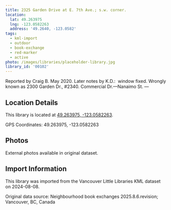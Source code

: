 ```yaml
---
title: 2325 Garden Drive at E. 7th Ave.; s.w. corner.
location:
  lat: 49.263975
  lng: -123.0582263
  address: '49.2640, -123.0582'
tags:
  - kml-import
  - outdoor
  - book-exchange
  - red-marker
  - active
photo: /images/libraries/placeholder-library.jpg
library_id: '00102'
---
```

Reported by Craig B. May 2020.
Later notes by K.D.:  window fixed.
Wrongly known as 2300 Garden Dr., #2340.
Commercial Dr.—Nanaimo St.
—

## Location Details

This library is located at [49.263975, -123.0582263](https://www.google.com/maps?q=49.263975,-123.0582263).

GPS Coordinates: 49.263975, -123.0582263

## Photos

External photos available in original dataset.

## Import Information

This library was imported from the Vancouver Little Libraries KML dataset on 2024-08-08.

Original data source: Neighbourhood book exchanges 2025.8.6.revision; Vancouver, BC, Canada
